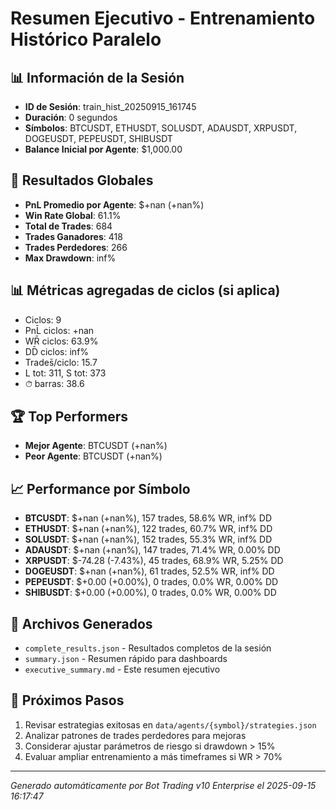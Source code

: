 # Resumen Ejecutivo - Entrenamiento Histórico Paralelo

## 📊 Información de la Sesión
- **ID de Sesión**: train_hist_20250915_161745
- **Duración**: 0 segundos
- **Símbolos**: BTCUSDT, ETHUSDT, SOLUSDT, ADAUSDT, XRPUSDT, DOGEUSDT, PEPEUSDT, SHIBUSDT
- **Balance Inicial por Agente**: $1,000.00

## 🎯 Resultados Globales
- **PnL Promedio por Agente**: $+nan (+nan%)
- **Win Rate Global**: 61.1%
- **Total de Trades**: 684
- **Trades Ganadores**: 418
- **Trades Perdedores**: 266
- **Max Drawdown**: inf%

## 📊 Métricas agregadas de ciclos (si aplica)
- Ciclos: 9
- PnL̄ ciclos: +nan
- WR̄ ciclos: 63.9%
- DD̄ ciclos: inf%
- Trades̄/ciclo: 15.7
- L tot: 311, S tot: 373
- ⏱̄ barras: 38.6


## 🏆 Top Performers
- **Mejor Agente**: BTCUSDT (+nan%)
- **Peor Agente**: BTCUSDT (+nan%)

## 📈 Performance por Símbolo
- **BTCUSDT**: $+nan (+nan%), 157 trades, 58.6% WR, inf% DD
- **ETHUSDT**: $+nan (+nan%), 122 trades, 60.7% WR, inf% DD
- **SOLUSDT**: $+nan (+nan%), 152 trades, 55.3% WR, inf% DD
- **ADAUSDT**: $+nan (+nan%), 147 trades, 71.4% WR, 0.00% DD
- **XRPUSDT**: $-74.28 (-7.43%), 45 trades, 68.9% WR, 5.25% DD
- **DOGEUSDT**: $+nan (+nan%), 61 trades, 52.5% WR, inf% DD
- **PEPEUSDT**: $+0.00 (+0.00%), 0 trades, 0.0% WR, 0.00% DD
- **SHIBUSDT**: $+0.00 (+0.00%), 0 trades, 0.0% WR, 0.00% DD

## 📁 Archivos Generados
- `complete_results.json` - Resultados completos de la sesión
- `summary.json` - Resumen rápido para dashboards
- `executive_summary.md` - Este resumen ejecutivo

## 🎯 Próximos Pasos
1. Revisar estrategias exitosas en `data/agents/{symbol}/strategies.json`
2. Analizar patrones de trades perdedores para mejoras
3. Considerar ajustar parámetros de riesgo si drawdown > 15%
4. Evaluar ampliar entrenamiento a más timeframes si WR > 70%

---
*Generado automáticamente por Bot Trading v10 Enterprise el 2025-09-15 16:17:47*
